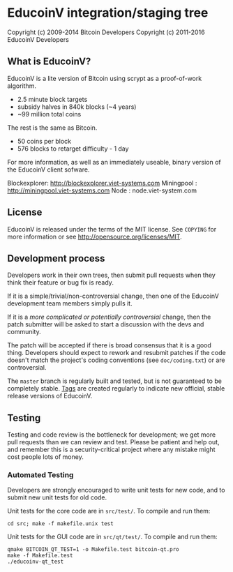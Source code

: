 EducoinV integration/staging tree
================================



Copyright (c) 2009-2014 Bitcoin Developers
Copyright (c) 2011-2016 EducoinV Developers

What is EducoinV?
----------------

EducoinV is a lite version of Bitcoin using scrypt as a proof-of-work algorithm.
 - 2.5 minute block targets
 - subsidy halves in 840k blocks (~4 years)
 - ~99 million total coins

The rest is the same as Bitcoin.
 - 50 coins per block
 - 576 blocks to retarget difficulty - 1 day

For more information, as well as an immediately useable, binary version of
the EducoinV client sofware.

Blockexplorer: http://blockexplorer.viet-systems.com
Miningpool   : http://miningpool.viet-systems.com
Node         : node.viet-system.com





License
-------

EducoinV is released under the terms of the MIT license. See `COPYING` for more
information or see http://opensource.org/licenses/MIT.

Development process
-------------------

Developers work in their own trees, then submit pull requests when they think
their feature or bug fix is ready.

If it is a simple/trivial/non-controversial change, then one of the EducoinV
development team members simply pulls it.

If it is a *more complicated or potentially controversial* change, then the patch
submitter will be asked to start a discussion with the devs and community.

The patch will be accepted if there is broad consensus that it is a good thing.
Developers should expect to rework and resubmit patches if the code doesn't
match the project's coding conventions (see `doc/coding.txt`) or are
controversial.

The `master` branch is regularly built and tested, but is not guaranteed to be
completely stable. [Tags](https://github.com/vietmarek/educoinv_v2/tags) are created
regularly to indicate new official, stable release versions of EducoinV.

Testing
-------

Testing and code review is the bottleneck for development; we get more pull
requests than we can review and test. Please be patient and help out, and
remember this is a security-critical project where any mistake might cost people
lots of money.

### Automated Testing

Developers are strongly encouraged to write unit tests for new code, and to
submit new unit tests for old code.

Unit tests for the core code are in `src/test/`. To compile and run them:

    cd src; make -f makefile.unix test

Unit tests for the GUI code are in `src/qt/test/`. To compile and run them:

    qmake BITCOIN_QT_TEST=1 -o Makefile.test bitcoin-qt.pro
    make -f Makefile.test
    ./educoinv-qt_test


